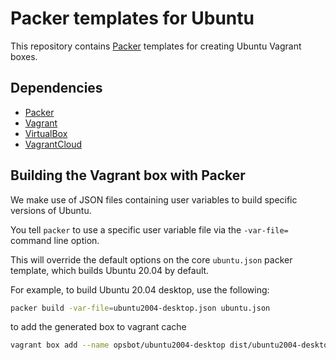 # Packer templates for Ubuntu

This repository contains [Packer](https://packer.io/) templates for creating Ubuntu Vagrant boxes.

## Dependencies

- [Packer](https://packer.io/)
- [Vagrant](https://vagrantup.com/)
- [VirtualBox](https://www.virtualbox.org/wiki/Downloads)
- [VagrantCloud](https://app.vagrantup.com)

## Building the Vagrant box with Packer

We make use of JSON files containing user variables to build specific versions of Ubuntu.

You tell `packer` to use a specific user variable file via the `-var-file=` command line
option.

This will override the default options on the core `ubuntu.json` packer template,
which builds Ubuntu 20.04 by default.

For example, to build Ubuntu 20.04 desktop, use the following:

```sh
packer build -var-file=ubuntu2004-desktop.json ubuntu.json
```

to add the generated box to vagrant cache

```sh
vagrant box add --name opsbot/ubuntu2004-desktop dist/ubuntu2004-desktop-20210116.0-virtualbox.box --force
```
